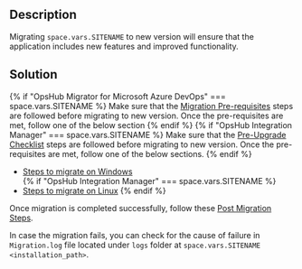 ## Description

Migrating <code class="expression">space.vars.SITENAME</code> to new version will ensure that the application includes new features and improved functionality.

## Solution  
{% if "OpsHub Migrator for Microsoft Azure DevOps" === space.vars.SITENAME %}
Make sure that the [Migration Pre-requisites](../../../manage/upgrade/upgrade-application.md#migration-pre-requiste-for-windows-and-linux) steps are followed before migrating to new version.
Once the pre-requisites are met, follow one of the below section
{% endif %}
{% if "OpsHub Integration Manager" === space.vars.SITENAME %}
Make sure that the [Pre-Upgrade Checklist](../../../manage/upgrade/upgrade-application.md#pre-upgrade-checklist) steps are followed before migrating to new version.
Once the pre-requisites are met, follow one of the below sections.
{% endif %}

- [Steps to migrate on Windows](../../../manage/upgrade/upgrade-application.md#migration-steps-for-windows)  
{% if "OpsHub Integration Manager" === space.vars.SITENAME %}
- [Steps to migrate on Linux](../../../manage/upgrade/upgrade-application.md#migration-steps-for-linux) 
{% endif %}

Once migration is completed successfully, follow these [Post Migration Steps](../../../manage/upgrade/upgrade-application.md#post-migration-steps-for-windows-and-linux).

In case the migration fails, you can check for the cause of failure in `Migration.log` file located under `logs` folder at <code class="expression">space.vars.SITENAME</code> `<installation_path>`.
